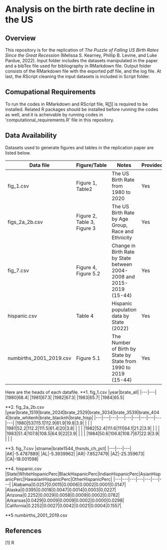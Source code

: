 # Analysis on the birth rate decline in the US
## Overview
This repository is for the replication of *The Puzzle of Falling US Birth Rates Since the Great Recession* (Melissa S. Kearney, Phillip B. Levine, and Luke Pardue, 2022). Input folder includes the datasets manipulated in the paper and a bibTex file used for bibliography in RMarkdown file. Output folder consists of the RMarkdown file with the exported pdf file, and the log file. At last, the RScript cleaning the input datasets is included in Script folder.

## Comupational Requirements
To run the codes in RMarkdown and RScript file, R[[1]](#1) is required to be installed. Related R packages should be installed before running the codes as well, and it is acheivable by running codes in 'computational_requirements.R' file in this repository.

## Data Availability 
Datasets used to generate figures and tables in the replication paper are listed below.

|Data file|Figure/Table|Notes|Provided|
|---|---|---|---|
|fig_1.csv|Figure 1, Table2|The US Birth Rate from 1980 to 2020|Yes|
|figs_2a_2b.csv|Figure 2, Table 3, Figure 3|The US Birth Rate by Age Group, Race and Ethnicity|Yes|
|fig_7.csv|Figure 4, Figure 5.2|Change in Birth Rate by State between 2004-2008 and 2015-2019 (15-44)|Yes|
|hispanic.csv|Table 4|Hispanic population data by State (2022)|Yes|
|numbirths_2001_2019.csv|Figure 5.1|The Number of Birth by State by State from 1990 to 2019 (15-44)|Yes|

Here are the heads of each datafile.
**1. fig_1.csv
|year|brate_all|
|---|---|
|1980|68.4|
|1981|67.3|
|1982|67.3|
|1983|65.7|
|1984|65.5|

**2. fig_2a_2b.csv
|year|brate_1519|brate_2024|brate_2529|brate_3034|brate_3539|brate_4044|brate_whitenh|brate_blacknh|brate_hisp|
|---|---|---|---|---|---|---|---|---|---|
|1980|53|115.1|112.9|61.9|19.8|3.9|   |   |    |
|1981|52.2|112.2|111.5|61.4|20|3.8|   |   |    |
|1982|52.4|111.6|111|64.1|21.2|3.9|   |   |    |
|1983|51.4|107.8|108.5|64.9|22|3.9|   |   |    |
|1984|50.6|106.8|108.7|67|22.9|3.9|   |   |    |

**3. fig_7.csv
|stname|brate1544_thsnds_ch_pct|
|---|---|---|
|AK|-5.4787889|
|AL|-5.3939962|
|AR|-7.8527479|
|AZ|-25.359673|
|CA|-18.001598|

**4. hispanic.csv
|State|WhiteHispanicPerc|BlackHispanicPerc|IndianHispanicPerc|AsianHispanicPerc|HawaiianHispanicPerc|OtherHispanicPerc|
|---|---|---|---|---|---|---|
|Alabama|0.0257|0.0015|0.0006|0.0002|0.0001|0.0147|
|Alaska|0.0395|0.0018|0.0047|0.0014|0.0003|0.0227|
|Arizona|0.2252|0.0029|0.0058|0.0009|0.0002|0.0782|
|Arkansas|0.0429|0.0009|0.0009|0.0002|0.0000|0.0298|
|California|0.2252|0.0027|0.0042|0.0021|0.0004|0.1557|


**5 numbirths_2001_2019.csv

## References

<a id="1">[1]</a> 
R
